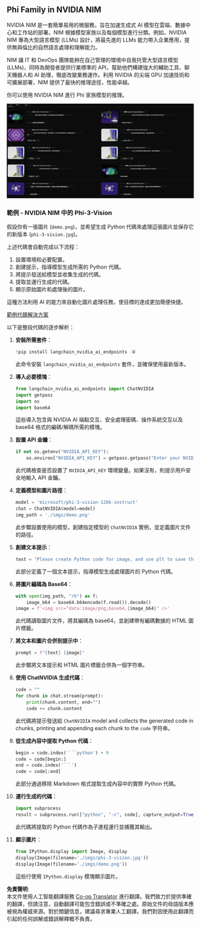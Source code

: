 <!--
CO_OP_TRANSLATOR_METADATA:
{
  "original_hash": "6b028cdc5b33b99efb0f061bcff71023",
  "translation_date": "2025-04-04T17:41:55+00:00",
  "source_file": "md\\01.Introduction\\02\\06.NVIDIA.md",
  "language_code": "hk"
}
-->
## Phi Family in NVIDIA NIM

NVIDIA NIM 是一套簡單易用的微服務，旨在加速生成式 AI 模型在雲端、數據中心和工作站的部署。NIM 根據模型家族以及每個模型進行分類。例如，NVIDIA NIM 專為大型語言模型 (LLMs) 設計，將最先進的 LLMs 能力帶入企業應用，提供無與倫比的自然語言處理和理解能力。

NIM 讓 IT 和 DevOps 團隊能夠在自己管理的環境中自我托管大型語言模型 (LLMs)，同時為開發者提供行業標準的 API，幫助他們構建強大的輔助工具、聊天機器人和 AI 助理，徹底改變業務運作。利用 NVIDIA 的尖端 GPU 加速技術和可擴展部署，NIM 提供了最快的推理途徑，性能卓越。

你可以使用 NVIDIA NIM 進行 Phi 家族模型的推理。

![nim](../../../../../translated_images/Phi-NIM.45af94d89220fbbbc85f8da0379150a29cc88c3dd8ec417b1d3b7237bbe1c58a.hk.png)

### **範例 - NVIDIA NIM 中的 Phi-3-Vision**

假設你有一張圖片 (`demo.png`)，並希望生成 Python 代碼來處理這張圖片並保存它的新版本 (`phi-3-vision.jpg`)。

上述代碼會自動完成以下流程：

1. 設置環境和必要配置。
2. 創建提示，指導模型生成所需的 Python 代碼。
3. 將提示發送給模型並收集生成的代碼。
4. 提取並運行生成的代碼。
5. 顯示原始圖片和處理後的圖片。

這種方法利用 AI 的能力來自動化圖片處理任務，使目標的達成更加簡便快捷。

[範例代碼解決方案](../../../../../code/06.E2E/E2E_Nvidia_NIM_Phi3_Vision.ipynb)

以下是整段代碼的逐步解析：

1. **安裝所需套件**：
    ```python
    !pip install langchain_nvidia_ai_endpoints -U
    ```
    此命令安裝 `langchain_nvidia_ai_endpoints` 套件，並確保使用最新版本。

2. **導入必要模塊**：
    ```python
    from langchain_nvidia_ai_endpoints import ChatNVIDIA
    import getpass
    import os
    import base64
    ```
    這些導入包含與 NVIDIA AI 端點交互、安全處理密碼、操作系統交互以及 base64 格式的編碼/解碼所需的模塊。

3. **設置 API 金鑰**：
    ```python
    if not os.getenv("NVIDIA_API_KEY"):
        os.environ["NVIDIA_API_KEY"] = getpass.getpass("Enter your NVIDIA API key: ")
    ```
    此代碼檢查是否設置了 `NVIDIA_API_KEY` 環境變量。如果沒有，則提示用戶安全地輸入 API 金鑰。

4. **定義模型和圖片路徑**：
    ```python
    model = 'microsoft/phi-3-vision-128k-instruct'
    chat = ChatNVIDIA(model=model)
    img_path = './imgs/demo.png'
    ```
    此步驟設置使用的模型，創建指定模型的 `ChatNVIDIA` 實例，並定義圖片文件的路徑。

5. **創建文本提示**：
    ```python
    text = "Please create Python code for image, and use plt to save the new picture under imgs/ and name it phi-3-vision.jpg."
    ```
    此部分定義了一個文本提示，指導模型生成處理圖片的 Python 代碼。

6. **將圖片編碼為 Base64**：
    ```python
    with open(img_path, "rb") as f:
        image_b64 = base64.b64encode(f.read()).decode()
    image = f'<img src="data:image/png;base64,{image_b64}" />'
    ```
    此代碼讀取圖片文件，將其編碼為 base64，並創建帶有編碼數據的 HTML 圖片標籤。

7. **將文本和圖片合併到提示中**：
    ```python
    prompt = f"{text} {image}"
    ```
    此步驟將文本提示和 HTML 圖片標籤合併為一個字符串。

8. **使用 ChatNVIDIA 生成代碼**：
    ```python
    code = ""
    for chunk in chat.stream(prompt):
        print(chunk.content, end="")
        code += chunk.content
    ```
    此代碼將提示發送給 `ChatNVIDIA` model and collects the generated code in chunks, printing and appending each chunk to the `code` 字符串。

9. **從生成內容中提取 Python 代碼**：
    ```python
    begin = code.index('```python') + 9
    code = code[begin:]
    end = code.index('```')
    code = code[:end]
    ```
    此部分通過移除 Markdown 格式提取生成內容中的實際 Python 代碼。

10. **運行生成的代碼**：
    ```python
    import subprocess
    result = subprocess.run(["python", "-c", code], capture_output=True)
    ```
    此代碼將提取的 Python 代碼作為子進程運行並捕獲其輸出。

11. **顯示圖片**：
    ```python
    from IPython.display import Image, display
    display(Image(filename='./imgs/phi-3-vision.jpg'))
    display(Image(filename='./imgs/demo.png'))
    ```
    這些行使用 `IPython.display` 模塊顯示圖片。

**免責聲明**:  
本文件使用人工智能翻譯服務 [Co-op Translator](https://github.com/Azure/co-op-translator) 進行翻譯。我們致力於提供準確的翻譯，但請注意，自動翻譯可能包含錯誤或不準確之處。原始文件的母語版本應被視為權威來源。對於關鍵信息，建議尋求專業人工翻譯。我們對因使用此翻譯而引起的任何誤解或錯誤解釋概不負責。